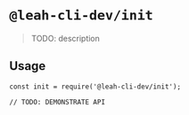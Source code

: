 # `@leah-cli-dev/init`

> TODO: description

## Usage

```
const init = require('@leah-cli-dev/init');

// TODO: DEMONSTRATE API
```
